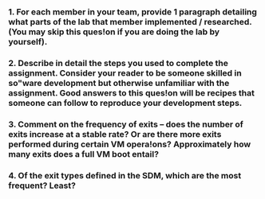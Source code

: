 ### 1. For each member in your team, provide 1 paragraph detailing what parts of the lab that member implemented / researched. (You may skip this ques!on if you are doing the lab by yourself).

### 2. Describe in detail the steps you used to complete the assignment. Consider your reader to be someone skilled in so"ware development but otherwise unfamiliar with the assignment. Good answers to this ques!on will be recipes that someone can follow to reproduce your development steps.

### 3. Comment on the frequency of exits – does the number of exits increase at a stable rate? Or are there more exits performed during certain VM opera!ons? Approximately how many exits does a full VM boot entail?

### 4. Of the exit types defined in the SDM, which are the most frequent? Least?
